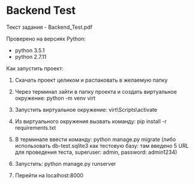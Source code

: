 # Backend Test
Текст задания - Backend_Test.pdf

Проверено на версиях Python:
* python 3.5.1
* python 2.7.11

Как запустить проект:
1. Скачать проект целиком и распаковать в желаемую папку

2. Через терминал зайти в папку проекта и создать виртуальное окружение: python -m venv virt

3. Запустить виртуальное окружение: virt\Scripts\activate

4. Из виртуального окружения вызвать команду: pip install -r requirements.txt

5. В терминале ввести команду: python manage.py migrate (либо использовать db-test.sqlite3 как тестовую базу: там введено 5 URL для проведения теста, superuser: admin, password: admin1234)

6. Запустить: python manage.py runserver

7. Перейти на localhost:8000